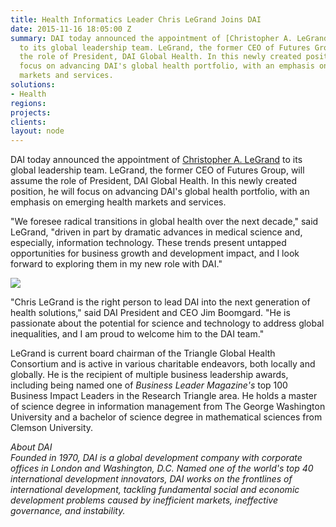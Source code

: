 ```yaml
---
title: Health Informatics Leader Chris LeGrand Joins DAI
date: 2015-11-16 18:05:00 Z
summary: DAI today announced the appointment of [Christopher A. LeGrand](/who-we-are/leadership/christopher-legrand)
  to its global leadership team. LeGrand, the former CEO of Futures Group, will assume
  the role of President, DAI Global Health. In this newly created position, he will
  focus on advancing DAI's global health portfolio, with an emphasis on emerging health
  markets and services.
solutions:
- Health
regions: 
projects: 
clients: 
layout: node
---
```


DAI today announced the appointment of [Christopher A. LeGrand][1] to its global leadership team. LeGrand, the former CEO of Futures Group, will assume the role of President, DAI Global Health. In this newly created position, he will focus on advancing DAI's global health portfolio, with an emphasis on emerging health markets and services.

"We foresee radical transitions in global health over the next decade," said LeGrand, "driven in part by dramatic advances in medical science and, especially, information technology. These trends present untapped opportunities for business growth and development impact, and I look forward to exploring them in my new role with DAI."

![][2]

"Chris LeGrand is the right person to lead DAI into the next generation of health solutions," said DAI President and CEO Jim Boomgard. "He is passionate about the potential for science and technology to address global inequalities, and I am proud to welcome him to the DAI team."

LeGrand is current board chairman of the Triangle Global Health Consortium and is active in various charitable endeavors, both locally and globally. He is the recipient of multiple business leadership awards, including being named one of _Business Leader Magazine's_ top 100 Business Impact Leaders in the Research Triangle area. He holds a master of science degree in information management from The George Washington University and a bachelor of science degree in mathematical sciences from Clemson University.



*About DAI  
Founded in 1970, DAI is a global development company with corporate offices in London and Washington, D.C. Named one of the world's top 40 international development innovators, DAI works on the frontlines of international development, tackling fundamental social and economic development problems caused by inefficient markets, ineffective governance, and instability.*

[1]: /who-we-are/leadership/christopher-legrand
[2]: https://assetify-dai.com/news/ChristopherLegrandLeadership.jpg
